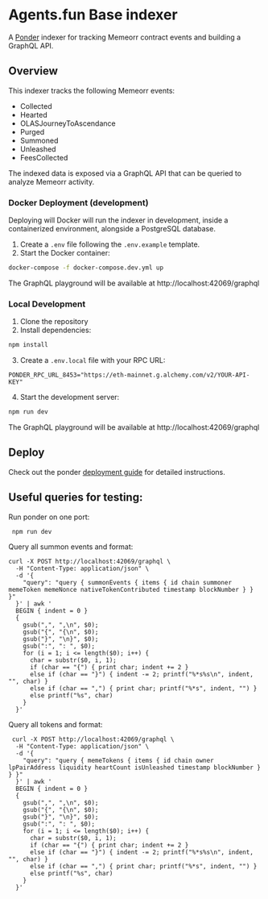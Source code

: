 # Agents.fun Base indexer

A [Ponder](https://ponder.sh) indexer for tracking Memeorr contract events and building a GraphQL API.

## Overview

This indexer tracks the following Memeorr events:
- Collected
- Hearted  
- OLASJourneyToAscendance
- Purged
- Summoned
- Unleashed
- FeesCollected

The indexed data is exposed via a GraphQL API that can be queried to analyze Memeorr activity.

### Docker Deployment (development)

Deploying will Docker will run the indexer in development, inside a containerized environment, alongside a PostgreSQL database.

1. Create a `.env` file following the `.env.example` template.
2. Start the Docker container:

```bash
docker-compose -f docker-compose.dev.yml up
```

The GraphQL playground will be available at http://localhost:42069/graphql

### Local Development

1. Clone the repository
2. Install dependencies:
```bash
npm install
```

3. Create a `.env.local` file with your RPC URL:
```
PONDER_RPC_URL_8453="https://eth-mainnet.g.alchemy.com/v2/YOUR-API-KEY"
```

4. Start the development server:
```bash
npm run dev
```

The GraphQL playground will be available at http://localhost:42069/graphql

## Deploy

Check out the ponder [deployment guide](https://ponder.sh/docs/production/deploy) for detailed instructions.


## Useful queries for testing:

Run ponder on one port:

```
 npm run dev
```

Query all summon events and format:

```
curl -X POST http://localhost:42069/graphql \
  -H "Content-Type: application/json" \
  -d '{
    "query": "query { summonEvents { items { id chain summoner memeToken memeNonce nativeTokenContributed timestamp blockNumber } } }"
  }' | awk '
  BEGIN { indent = 0 }
  {
    gsub(",", ",\n", $0);
    gsub("{", "{\n", $0);
    gsub("}", "\n}", $0);
    gsub(":", ": ", $0);
    for (i = 1; i <= length($0); i++) {
      char = substr($0, i, 1);
      if (char == "{") { print char; indent += 2 }
      else if (char == "}") { indent -= 2; printf("%*s%s\n", indent, "", char) }
      else if (char == ",") { print char; printf("%*s", indent, "") }
      else printf("%s", char)
    }
  }'
```

Query all tokens and format:

```
 curl -X POST http://localhost:42069/graphql \
  -H "Content-Type: application/json" \
  -d '{
    "query": "query { memeTokens { items { id chain owner lpPairAddress liquidity heartCount isUnleashed timestamp blockNumber } } }"
  }' | awk '
  BEGIN { indent = 0 }
  {
    gsub(",", ",\n", $0);
    gsub("{", "{\n", $0);
    gsub("}", "\n}", $0);
    gsub(":", ": ", $0);
    for (i = 1; i <= length($0); i++) {
      char = substr($0, i, 1);
      if (char == "{") { print char; indent += 2 }
      else if (char == "}") { indent -= 2; printf("%*s%s\n", indent, "", char) }
      else if (char == ",") { print char; printf("%*s", indent, "") }
      else printf("%s", char)
    }
  }'
```
